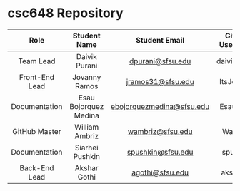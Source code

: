 # csc648 Repository

|    Role     | Student Name | Student Email | GitHub Username |
|    :---:     |    :---:     |     :---:     |     :---:       |
|    Team Lead     | Daivik Purani      |     dpurani@sfsu.edu          |      daivikpurani           |
|    Front-End Lead     | Jovanny Ramos      |      jramos31@sfsu.edu         |         ItsJeff510        |
|    Documentation     | Esau Bojorquez Medina      |      ebojorquezmedina@sfsu.edu         |    Esau4119             |
|    GitHub Master     | William Ambriz      |    wambriz@sfsu.edu           |    Wambriz             |
|    Documentation     | Siarhei Pushkin      |     spushkin@sfsu.edu          |     spushkin            |
|    Back-End Lead     | Akshar Gothi      |   agothi@sfsu.edu            |        akshar27         |
